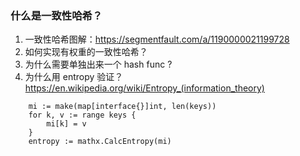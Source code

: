 
### 什么是一致性哈希？
1. 一致性哈希图解：https://segmentfault.com/a/1190000021199728
2. 如何实现有权重的一致性哈希？
3. 为什么需要单独出来一个 hash func ?
4. 为什么用 entropy 验证？https://en.wikipedia.org/wiki/Entropy_(information_theory)
```
	mi := make(map[interface{}]int, len(keys))
	for k, v := range keys {
		mi[k] = v
	}
	entropy := mathx.CalcEntropy(mi)
```